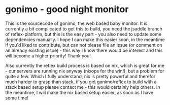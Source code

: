 # gonimo - good night monitor 

This is the sourcecode of gonimo, the web based baby monitor. It is currently a
bit complicated to get this to build, you need the jsaddle branch of
reflex-platform, but this is the easy part - you also need to update some
dependencies manually. I hope I can make this easier soon, in the meantime if
you'd liked to contribute, but can not please file an issue (or comment on an
already existing issue) - this way I know there would be interest and this will
become a higher priority! Thank you!

Also currently the reflex build process is based on nix, which is great for me -
our servers are running nix anyway (nixops for the win!), but a problem for
quite a few. Which I fully understand, nix is pretty powerful and therefor much
harder to grasp than stack, if you get gonimo/reflex to build with a stack based
setup please contact me - this would certainly help others. In the meantime, I
will make the nix based setup easier, as soon as I have some time!
